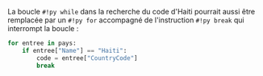 La boucle `#!py while` dans la recherche du code d'Haiti pourrait aussi être remplacée par un `#!py for` accompagné de l'instruction `#!py break` qui interrompt la boucle :

```python
for entree in pays:
    if entree["Name"] == "Haiti":
        code = entree["CountryCode"]
        break
```

